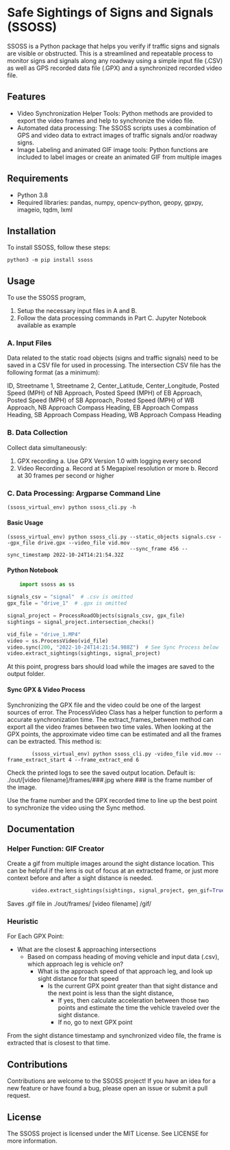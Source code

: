# Safe Sightings of Signs and Signals (SSOSS)

SSOSS is a Python package that helps you verify if traffic signs and signals are visible or obstructed. This is a 
streamlined and repeatable process to monitor signs and signals along any roadway using a simple input file (.CSV) as well as
GPS recorded data file (.GPX) and a synchronized recorded video file.

## Features
* Video Synchronization Helper Tools: Python methods are provided to export the video frames and help to synchronize the video file.
* Automated data processing: The SSOSS scripts uses a combination of GPS and video data to extract images of traffic signals and/or roadway signs.
* Image Labeling and animated GIF image tools: Python functions are included to label images or create an animated GIF from multiple images 

## Requirements
- Python 3.8
- Required libraries: pandas, numpy, opencv-python, geopy, gpxpy, imageio, tqdm, lxml 

## Installation
To install SSOSS, follow these steps:

    python3 -m pip install ssoss

## Usage
To use the SSOSS program, 
1. Setup the necessary input files in A and B. 
2. Follow the data processing commands in Part C. Jupyter Notebook available as example

### A. Input Files
Data related to the static road objects (signs and traffic signals) need to be saved in a CSV file for used in processing.
The intersection CSV file has the following format (as a minimum):

ID, Streetname 1, Streetname 2, Center_Latitude, Center_Longitude, Posted Speed (MPH) of NB Approach, Posted Speed (MPH) of EB Approach, 
Posted Speed (MPH) of SB Approach, Posted Speed (MPH) of WB Approach, NB Approach Compass Heading, EB Approach Compass Heading,
SB Approach Compass Heading, WB Approach Compass Heading

### B. Data Collection
Collect data simultaneously:
1. GPX recording
   a. Use GPX Version 1.0 with logging every second
2. Video Recording
   a. Record at 5 Megapixel resolution or more
   b. Record at 30 frames per second or higher

### C. Data Processing: Argparse Command Line
```Shell
(ssoss_virtual_env) python ssoss_cli.py -h
```

#### Basic Usage
```Shell
(ssoss_virtual_env) python ssoss_cli.py --static_objects signals.csv --gpx_file drive.gpx --video_file vid.mov 
                                        --sync_frame 456 --sync_timestamp 2022-10-24T14:21:54.32Z
```



#### Python Notebook

```python
    import ssoss as ss

signals_csv = "signal"  # .csv is omitted
gpx_file = "drive_1"  # .gpx is omitted

signal_project = ProcessRoadObjects(signals_csv, gpx_file)
sightings = signal_project.intersection_checks()

vid_file = "drive_1.MP4"
video = ss.ProcessVideo(vid_file)
video.sync(200, "2022-10-24T14:21:54.988Z")  # See Sync Process below
video.extract_sightings(sightings, signal_project)
```

At this point, progress bars should load while the images are saved to the output folder.

#### Sync GPX & Video Process
Synchronizing the GPX file and the video could be one of the largest sources of error. The ProcessVideo Class has
a helper function to perform a accurate synchronization time. The extract_frames_between method can export all the 
video frames between two time vales. When looking at the GPX points, the approximate video time can be estimated 
and all the frames can be extracted. This method is:

```Shell
        (ssoss_virtual_env) python ssoss_cli.py -video_file vid.mov --frame_extract_start 4 --frame_extract_end 6
```

Check the printed logs to see the saved output location. Default is:
./out/[video filename]/frames/###.jpg
where ### is the frame number of the image.

Use the frame number and the GPX recorded time to line up the best point to synchronize the video using the Sync method.

## Documentation

### Helper Function: GIF Creator
Create a gif from multiple images around the sight distance location. This can be helpful if the lens is out of focus
at an extracted frame, or just more context before and after a sight distance is needed.

```python
        video.extract_sightings(sightings, signal_project, gen_gif=True)
```
Saves .gif file in ./out/frames/ [video filename] /gif/

### Heuristic

For Each GPX Point:
* What are the closest & approaching intersections
  * Based on compass heading of moving vehicle and input data (.csv), which approach leg is vehicle on?
    * What is the approach speed of that approach leg, and look up sight distance for that speed
      * Is the current GPX point greater than that sight distance and the next point is less than the sight distance,
        * If yes, then calculate acceleration between those two points and estimate the time the vehicle 
        traveled over the sight distance.
        * If no, go to next GPX point

From the sight distance timestamp and synchronized video file, the frame is extracted that is closest to that time.

## Contributions
Contributions are welcome to the SSOSS project! If you have an idea for a new feature or have found a bug, please open an issue or submit a pull request.

## License
The SSOSS project is licensed under the MIT License. See LICENSE for more information.